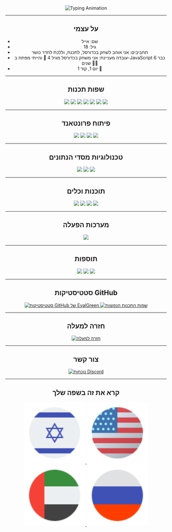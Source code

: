 <div style="text-align: center;">
    <img src="https://readme-typing-svg.herokuapp.com?font=Impact&size=32&lines=hey%2C+welcome+to+my+github" alt="Typing Animation">
</div>



---
<div style="text-align: center;">
    <h2>על עצמי</h2>
    <ul>
        <li>שם: אייל</li>
        <li>גיל: 18</li>
        <li>תחביבים: אני אוהב לשחק בכדורסל, לתכנת, וללכת לחדר כושר</li>
        <li>עובדה מעניינת: אני משחק בכדורסל מגיל 4 🏀 והייתי מפתח ב-JavaScript כבר 6 שנים 👩‍💻</li>
        <li>יום 1, קוד 1 💖</li>
    </ul>
</div>

---
<div style="text-align: center;">
    <h2>שפות תכנות</h2>
    <img src="https://img.shields.io/badge/HTML5%20-%23E34F26.svg?style=for-the-badge&logo=html5&logoColor=white">
    <img src="https://img.shields.io/badge/CSS-%231572B6.svg?style=for-the-badge&logo=css3&logoColor=white">
    <img src="https://img.shields.io/badge/JavaScript%20-%23F7DF1E.svg?style=for-the-badge&logo=javascript&logoColor=white">
    <img src="https://img.shields.io/badge/-ReactJs-61DAFB?logo=react&logoColor=white&style=for-the-badge">
    <img src="https://img.shields.io/badge/Node.js-%23323330.svg?style=for-the-badge&logo=node.js&logoColor=%23F7DF1E" />
    <img src="https://img.shields.io/badge/TypeScript-%23007ACC.svg?style=for-the-badge&logo=typescript&logoColor=white" />
    <img src="https://img.shields.io/badge/Batchfile-%23007ACC.svg?style=for-the-badge&logo=batchfile&logoColor=white" />
</div>

---
<div style="text-align: center;">
    <h2>פיתוח פרונטאנד</h2>
    <img src="https://img.shields.io/badge/HTML5%20-%23E34F26.svg?style=for-the-badge&logo=html5&logoColor=white">
    <img src="https://img.shields.io/badge/CSS-%231572B6.svg?style=for-the-badge&logo=css3&logoColor=white">
    <img src="https://img.shields.io/badge/JavaScript%20-%23F7DF1E.svg?style=for-the-badge&logo=javascript&logoColor=white">
    <img src="https://img.shields.io/badge/-ReactJs-61DAFB?logo=react&logoColor=white&style=for-the-badge">
</div>

---
<div style="text-align: center;">
    <h2>טכנולוגיות מסדי הנתונים</h2>
    <img src="https://img.shields.io/badge/MongoDB-%2317ad55.svg?style=for-the-badge&logo=mongodb&logoColor=white">
    <img src="https://img.shields.io/badge/Sqlite-%2309435b.svg?style=for-the-badge&logo=sqlite&logoColor=white">
    <img src="https://img.shields.io/badge/MYSQL-%23e59008.svg?style=for-the-badge&logo=mysql&logoColor=white">
</div>

---
<div style="text-align: center;">
    <h2>תוכנות וכלים</h2>
    <img src="https://img.shields.io/badge/Visual%20Studio%20Code-%23007ACC.svg?style=for-the-badge&logo=visual-studio-code&logoColor=white" />
    <img src="https://img.shields.io/badge/Visual%20Studio-%23323330.svg?style=for-the-badge&logo=visual-studio&logoColor=%23F7DF1E" />
    <img src="https://img.shields.io/badge/GitHub-%23181717.svg?style=for-the-badge&logo=github&logoColor=white" />
    <img src="https://img.shields.io/badge/Git-%23F05032.svg?style=for-the-badge&logo=git&logoColor=white" />
</div>

---
<div style="text-align: center;">
    <h2>מערכות הפעלה</h2>
    <img src="https://img.shields.io/badge/Windows-00A7FF?style=for-the-badge&logo=windows&logoColor=white">
</div>

---
<div style="text-align: center;">
    <h2>תוספות</h2>
    <img src="https://img.shields.io/badge/Terminal-%23054020?style=for-the-badge&logo=gnu-bash&logoColor=white">
    <img src="https://img.shields.io/badge/markdown-%23000000.svg?style=for-the-badge&logo=markdown&logoColor=white">
    <img src="https://img.shields.io/badge/Batchfile-%23007ACC.svg?style=for-the-badge&logo=batchfile&logoColor=white" />
</div>

---
<div style="text-align: center;">
    <h2>סטטיסטיקות GitHub</h2>
    <a href="#github_stats">
        <img src="https://github-readme-stats.vercel.app/api?username=eyalgreenDev&show_icons=true&theme=dark&theme=dark" alt="סטטיסטיקות GitHub של EyalGreen">
    </a>
    <a href="#top-langs">
        <img src="https://github-readme-stats.vercel.app/api/top-langs/?username=eyalgreenDev&theme=dark&hide_border=true&include_all_commits=true&count_private=true" 
            height="192px" alt="שפות התכנות הנפוצות">
    </a>
</div>


---
<div style="text-align: center;">
    <h2>חזרה למעלה</h2>
    <a href="#hello-there-im-eyalgreendev">
        <img src="https://img.shields.io/badge/חזרה%20למעלה-%E2%86%91-%23007bff?style=for-the-badge" alt="חזרה למעלה">
    </a>
</div>

---
<div style="text-align: center;">
    <h2>צור קשר</h2>
    <a href="https://discord.com/users/1135627677441736704">
        <img src="https://lanyard.cnrad.dev/api/1135627677441736704" alt="נוכחות Discord">
    </a>
</div>

---
<div align="center">
<h2>קרא את זה בשפה שלך</h2>
    <a href="README_he.md">
    <img alt="עברית" title="עברית" 
    src="photos/Israel.svg"/>
    </a>
        <a href="README.md">
    <img alt="אנגלית" title="אנגלית" 
    src="photos/Usa.svg"/>
    </a>
    <a href="README_ar.md">
    <img alt="ערבית" title="ערבית" 
    src="photos/uae.svg"/>
    </a>
    <a href="README_ru.md">
    <img alt="רוסית" title="רוסית" 
    src="photos/russia.svg"/>
    </a>
</div>
